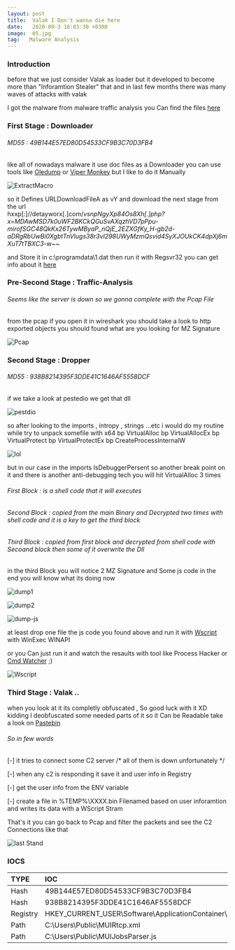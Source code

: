 ```yaml
---
layout: post
title:  Valak I Don't wanna die here
date:   2020-09-3 16:03:30 +0300
image:  05.jpg
tag:   Malware Analysis
---
```


### Introduction 

before that we just consider Valak as loader but it developed to become more than "Inforamtion Stealer" that and in last few months there was many waves of attacks with valak 

I got the malware from malware traffic analysis you Can find the files [here](https://www.malware-traffic-analysis.net/2020/07/01/index.html)

### First Stage : Downloader

###### MD55 : 49B144E57ED80D54533CF9B3C70D3FB4 

like all of nowadays malware it use doc files as a Downloader you can use tools like [Oledump](https://github.com/decalage2/oledump-contrib) or [Viper Monkey](https://github.com/decalage2/oledump-contrib) but I like to do it Manually 

![ExtractMacro](/img/Valak/macro.png)

so it Defines URLDownloadFileA as vY and download the next stage from the url  
hxxp[:]//detayworx[.]com/_vsnpNgyXp84Os8Xh[.]php?x=MDAwMSD7k0uWF2BKCkQGuSvAXqzhVD7pPpu-mirofSGC48QkKx26TywMByaP_nQjE_2EZXGfKy_H-gb2d-aDRgRbUwBi0XgbtTnVlugs38r3vI298UWyMzmQsvid4SyXJOUkCK4dpXj6mXuT7tTBXC3_-w~~

and Store it in c:\programdata\1.dat then run it with Regsvr32 you can get info about it [here](https://attack.mitre.org/techniques/T1218/010/) 



### Pre-Second Stage : Traffic-Analysis

###### Seems like the server is down so we gonna complete with the Pcap File

from the pcap if you open it in wireshark you should take a look to http exported objects you should found what are you looking for MZ Signature

![Pcap](/img/Valak/wireshark.png)



### Second Stage : Dropper

###### MD55 : 938B8214395F3DDE41C1646AF5558DCF 

if we take a look at pestedio we get that dll 

![pestdio](/img/Valak/pestedio.png)

so after looking to the imports , intropy , strings ...etc i would do my routine while try to unpack somefile with x64 
bp VirtualAlloc
bp VirtualAllocEx
bp VirtualProtect
bp VirtualProtectEx
bp CreateProcessInternalW

![lol](/img/Valak/explain.png)

but in our case in the imports IsDebuggerPersent so another break point on it and there is another anti-debugging tech
you will hit VirtualAlloc 3 times 
###### First Block : is a shell code that it will executes
###### Second Block : copied from the main Binary and Decrypted two times with shell code and it is a key to get the third block
###### Third Block : copied from first block and decrypted from shell code with Secoand block then some of it overwrite the Dll
in the third Block you will notice 2 MZ Signature and Some js code in the end you will know what its doing now 


![dump1](/img/Valak/dump.png) 

![dump2](/img/Valak/dump-2.png) 

![dump-js](/img/Valak/dump-js.png) 

at least drop one file the js code you found above and run it with [Wscript](https://docs.microsoft.com/en-us/windows-server/administration/windows-commands/wscript) with WinExec WINAPI

or you Can just run it and watch the resaults with tool like Process Hacker or [Cmd Watcher](http://www.kahusecurity.com/tools.html) ;)

![Wscript](/img/Valak/wsscript.png)

### Third Stage : Valak ..

when you look at it its completly obfuscated , So good luck with it XD 
kidding I deobfuscated some needed parts of it so it Can be Readable take a look on [Pastebin](https://pastebin.com/HjG4mux8)

###### So in few words 
[-] it tries to connect some C2 server /* all of them is down unfortunately */ 

[-] when any c2 is responding it save it and user info in Registry

[-] get the user info from the ENV variable

[-] create a file in %TEMP%\\XXXX.bin Filenamed based on user inforamtion and writes its data with a WScript Stram 


That's it you can go back to Pcap and filter the packets and see the C2 Connections like that 

![last Stand](/img/Valak/lastStand.png)

### IOCS

| TYPE  | IOC               |
|:------|:------------------|
| Hash  | 49B144E57ED80D54533CF9B3C70D3FB4 |  
| Hash  | 938B8214395F3DDE41C1646AF5558DCF |
| Registry | HKEY_CURRENT_USER\\Software\\ApplicationContainer\\Appsw64\\ |
| Path  | C:\\Users\\Public\\MUIRtcp.xml |
| Path  | C:\\Users\\Public\\MUIJobsParser.js |

















